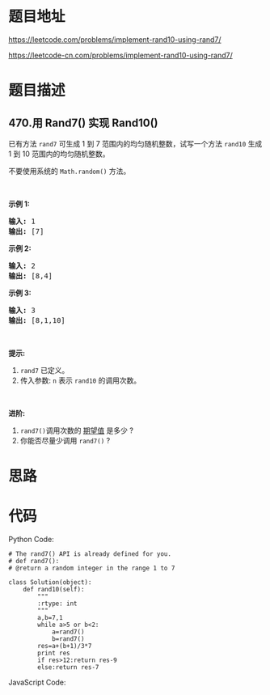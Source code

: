 # 题目地址
https://leetcode.com/problems/implement-rand10-using-rand7/

https://leetcode-cn.com/problems/implement-rand10-using-rand7/
# 题目描述
## 470.用 Rand7() 实现 Rand10()
<p>已有方法&nbsp;<code>rand7</code>&nbsp;可生成 1 到 7 范围内的均匀随机整数，试写一个方法&nbsp;<code>rand10</code>&nbsp;生成 1 到 10 范围内的均匀随机整数。</p>

<p>不要使用系统的&nbsp;<code>Math.random()</code>&nbsp;方法。</p>

<ol>
</ol>

<p>&nbsp;</p>

<p><strong>示例 1:</strong></p>

<pre>
<strong>输入: </strong>1
<strong>输出: </strong>[7]
</pre>

<p><strong>示例 2:</strong></p>

<pre>
<strong>输入: </strong>2
<strong>输出: </strong>[8,4]
</pre>

<p><strong>示例 3:</strong></p>

<pre>
<strong>输入: </strong>3
<strong>输出: </strong>[8,1,10]
</pre>

<p>&nbsp;</p>

<p><strong>提示:</strong></p>

<ol>
	<li><code>rand7</code>&nbsp;已定义。</li>
	<li>传入参数:&nbsp;<code>n</code>&nbsp;表示&nbsp;<code>rand10</code>&nbsp;的调用次数。</li>
</ol>

<p>&nbsp;</p>

<p><strong>进阶:</strong></p>

<ol>
	<li><code>rand7()</code>调用次数的&nbsp;<a href="https://en.wikipedia.org/wiki/Expected_value" target="_blank">期望值</a>&nbsp;是多少&nbsp;?</li>
	<li>你能否尽量少调用 <code>rand7()</code> ?</li>
</ol>

# 思路

# 代码
Python Code:

```
# The rand7() API is already defined for you.
# def rand7():
# @return a random integer in the range 1 to 7

class Solution(object):
    def rand10(self):
        """
        :rtype: int
        """
        a,b=7,1
        while a>5 or b<2:
            a=rand7()
            b=rand7()
        res=a+(b+1)/3*7
        print res
        if res>12:return res-9
        else:return res-7
```
JavaScript Code:

```

```
